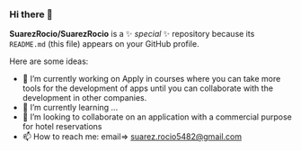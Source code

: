 ### Hi there 👋


**SuarezRocio/SuarezRocio** is a ✨ _special_ ✨ repository because its `README.md` (this file) appears on your GitHub profile.

Here are some ideas:

- 🔭 I’m currently working on Apply in courses where you can take more tools for the development of apps until you can collaborate with the development in other companies.
- 🌱 I’m currently learning ...
- 👯 I’m looking to collaborate on an application with a commercial purpose for hotel reservations
- 📫 How to reach me: email=> suarez.rocio5482@gmail.com 


